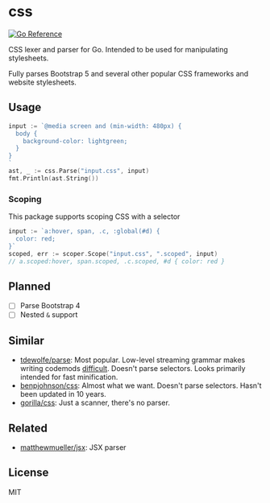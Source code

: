 # css

[![Go Reference](https://pkg.go.dev/badge/github.com/matthewmueller/css.svg)](https://pkg.go.dev/github.com/matthewmueller/css)

CSS lexer and parser for Go. Intended to be used for manipulating stylesheets.

Fully parses Bootstrap 5 and several other popular CSS frameworks and website stylesheets.

## Usage

```go
input := `@media screen and (min-width: 480px) {
  body {
    background-color: lightgreen;
  }
}
`
ast, _ := css.Parse("input.css", input)
fmt.Println(ast.String())
```

### Scoping

This package supports scoping CSS with a selector

```go
input := `a:hover, span, .c, :global(#d) {
  color: red;
}`
scoped, err := scoper.Scope("input.css", ".scoped", input)
// a.scoped:hover, span.scoped, .c.scoped, #d { color: red }
```

## Planned

- [ ] Parse Bootstrap 4
- [ ] Nested `&` support

## Similar

- [tdewolfe/parse](https://github.com/tdewolff/parse): Most popular. Low-level streaming grammar makes writing codemods [difficult](https://github.com/otaxhu/go-cssmodules/blob/dfc8953ab6c19678072ee85ae68bf8ff76e388e9/cssmodules.go#L124-L166). Doesn't parse selectors. Looks primarily intended for fast minification.
- [benpjohnson/css](https://github.com/benbjohnson/css): Almost what we want. Doesn't parse selectors. Hasn't been updated in 10 years.
- [gorilla/css](https://github.com/gorilla/css): Just a scanner, there's no parser.

## Related

- [matthewmueller/jsx](https://github.com/matthewmueller/jsx): JSX parser

## License

MIT
